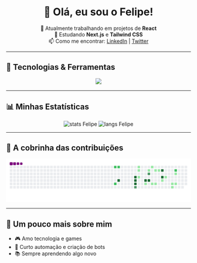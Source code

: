 <h1 align="center">👋 Olá, eu sou o Felipe!</h1>

<p align="center">
  🔭 Atualmente trabalhando em projetos de <b>React</b><br>
  🌱 Estudando <b>Next.js</b> e <b>Tailwind CSS</b><br>
  📫 Como me encontrar: <a href="https://www.linkedin.com/felipebelisario">LinkedIn</a> | <a href="https://twitter.com/felipelimah">Twitter</a>
</p>

---

## 🚀 Tecnologias & Ferramentas

<div align="center">
  <img src="https://skillicons.dev/icons?i=html,css,js,react,nextjs,tailwind,github,git" />
</div>

---

## 📊 Minhas Estatísticas

<p align="center">
  <img src="https://github-readme-stats.vercel.app/api?username=felipelima-Ti&show_icons=true&theme=radical" alt="stats Felipe" height="160"/>
  <img src="https://github-readme-stats.vercel.app/api/top-langs/?username=felipelima-Ti&layout=compact&theme=radical" alt="langs Felipe" height="160"/>
</p>

---

## 🐍 A cobrinha das contribuições

![snake gif](https://raw.githubusercontent.com/felipelima-Ti/felipelima-Ti/output/snake.gif)

---

## 🎉 Um pouco mais sobre mim

- 🎮 Amo tecnologia e games  
- 🤖 Curto automação e criação de bots  
- 📚 Sempre aprendendo algo novo  
